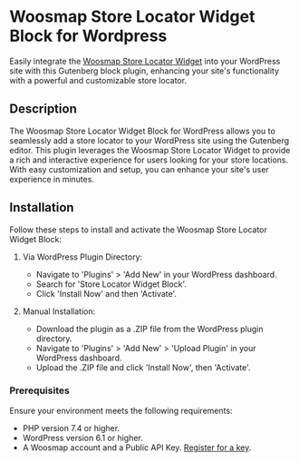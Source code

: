 # Woosmap Store Locator Widget Block for Wordpress

Easily integrate
the [Woosmap Store Locator Widget](https://developers.woosmap.com/products/widgets/store-locator-widget/quick-start/)
into your WordPress site with this Gutenberg block plugin, enhancing your site's functionality with a powerful and
customizable store locator.

## Description

The Woosmap Store Locator Widget Block for WordPress allows you to seamlessly add a store locator to your WordPress site
using the Gutenberg editor. This plugin leverages the Woosmap Store Locator Widget to provide a rich and interactive
experience for users looking for your store locations. With easy customization and setup, you can enhance your site's
user experience in minutes.

## Installation

Follow these steps to install and activate the Woosmap Store Locator Widget Block:

1. Via WordPress Plugin Directory:
   - Navigate to 'Plugins' > 'Add New' in your WordPress dashboard.
   - Search for 'Store Locator Widget Block'.
   - Click 'Install Now' and then 'Activate'.

2. Manual Installation:
   - Download the plugin as a .ZIP file from the WordPress plugin directory.
   - Navigate to 'Plugins' > 'Add New' > 'Upload Plugin' in your WordPress dashboard.
   - Upload the .ZIP file and click 'Install Now', then 'Activate'.


### Prerequisites

Ensure your environment meets the following requirements:

- PHP version 7.4 or higher.
- WordPress version 6.1 or higher.
- A Woosmap account and a Public API Key. [Register for a key](https://developers.woosmap.com/support/api-keys/#registering-a-woosmap-public-api-key).



